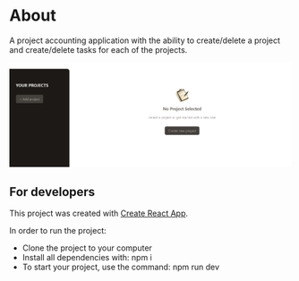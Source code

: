 # About

A project accounting application with the ability to create/delete a project and create/delete tasks for each of the projects.

<div align="center">
    <img src="https://github.com/IvanVasiunin/react-project-managment-app/blob/main/assets/app_UI.png" alt="certificate" />
</div>

## For developers

This project was created with
[Create React App](https://github.com/facebook/create-react-app).

In order to run the project:
- Clone the project to your computer
- Install all dependencies with: npm i
- To start your project, use the command: npm run dev
